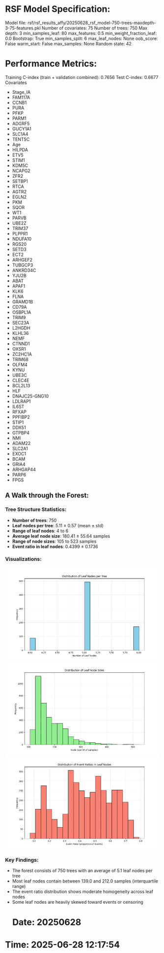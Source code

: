# RSF Model Specification:
Model file: rsf/rsf_results_affy/20250628_rsf_model-750-trees-maxdepth-3-75-features.pkl
Number of covariates: 75
Number of trees: 750
Max depth: 3
min_samples_leaf: 80
max_features: 0.5
min_weight_fraction_leaf: 0.0
Bootstrap: True
min_samples_split: 6
max_leaf_nodes: None
oob_score: False
warm_start: False
max_samples: None
Random state: 42
# Performance Metrics:
Training C-index (train + validation combined): 0.7656
Test C-index: 0.6677
Covariates 
- Stage_IA
- FAM117A
- CCNB1
- PURA
- PFKP
- PARM1
- ADGRF5
- GUCY1A1
- SLC1A4
- TENT5C
- Age
- HILPDA
- ETV5
- STIM1
- KDM5C
- NCAPG2
- ZFR2
- SETBP1
- RTCA
- AGTR2
- EGLN2
- PKM
- SQOR
- WT1
- PARVB
- UBE2Z
- TRIM37
- PLPPR1
- NDUFA10
- RGS20
- SETD3
- ECT2
- ARHGEF2
- TUBGCP3
- ANKRD34C
- YJU2B
- ABAT
- APAF1
- KLK6
- FLNA
- GRAMD1B
- CD79A
- OSBPL1A
- TRIM9
- SEC23A
- L2HGDH
- KLHL36
- NEMF
- CTNND1
- OXSR1
- ZC2HC1A
- TRIM68
- OLFM4
- KYNU
- UBE3C
- CLEC4E
- BCL2L13
- HLF
- DNAJC25-GNG10
- LDLRAP1
- IL6ST
- RFXAP
- PPFIBP2
- STIP1
- DDX51
- GTPBP4
- NMI
- ADAM22
- SLC2A1
- EXOC1
- BCAM
- GRIA4
- ARHGAP44
- PARP6
- FPGS

 ## A Walk through the Forest:

### Tree Structure Statistics:
- **Number of trees**: 750
- **Leaf nodes per tree**: 5.11 ± 0.57 (mean ± std)
- **Range of leaf nodes**: 4 to 6
- **Average leaf node size**: 180.41 ± 55.64 samples
- **Range of node sizes**: 105 to 523 samples
- **Event ratio in leaf nodes**: 0.4399 ± 0.1736

### Visualizations:
![Distribution of Leaf Nodes per Tree](20250628_leaf_nodes_distribution.png)
![Distribution of Leaf Node Sizes](20250628_node_sizes_distribution.png)
![Distribution of Event Ratios in Leaf Nodes](20250628_event_ratios_distribution.png)

### Key Findings:
- The forest consists of 750 trees with an average of 5.1 leaf nodes per tree
- Most leaf nodes contain between 139.0 and 212.0 samples (interquartile range)
- The event ratio distribution shows moderate homogeneity across leaf nodes
- Some leaf nodes are heavily skewed toward events or censoring
    # Date: 20250628
# Time: 2025-06-28 12:17:54

